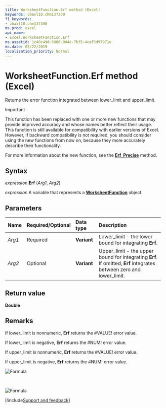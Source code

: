 ```yaml
---
title: WorksheetFunction.Erf method (Excel)
keywords: vbaxl10.chm137300
f1_keywords:
- vbaxl10.chm137300
ms.prod: excel
api_name:
- Excel.WorksheetFunction.Erf
ms.assetid: 1c40c49d-6866-084e-7b35-4caf3d97971e
ms.date: 05/22/2019
localization_priority: Normal
---
```



# WorksheetFunction.Erf method (Excel)

Returns the error function integrated between lower_limit and upper_limit.

> [!IMPORTANT] 
> This function has been replaced with one or more new functions that may provide improved accuracy and whose names better reflect their usage. This function is still available for compatibility with earlier versions of Excel. However, if backward compatibility is not required, you should consider using the new functions from now on, because they more accurately describe their functionality.
> 
> For more information about the new function, see the **[Erf_Precise](Excel.WorksheetFunction.Erf_Precise.md)** method.

## Syntax

_expression_.**Erf** (_Arg1_, _Arg2_)

_expression_ A variable that represents a **[WorksheetFunction](Excel.WorksheetFunction.md)** object.


## Parameters

|Name|Required/Optional|Data type|Description|
|:-----|:-----|:-----|:-----|
| _Arg1_|Required| **Variant**|Lower_limit - the lower bound for integrating **Erf**.|
| _Arg2_|Optional| **Variant**|Upper_limit - the upper bound for integrating **Erf**. If omitted, **Erf** integrates between zero and lower_limit.|

## Return value

**Double**


## Remarks

If lower_limit is nonnumeric, **Erf** returns the #VALUE! error value.
    
If lower_limit is negative, **Erf** returns the #NUM! error value.
    
If upper_limit is nonnumeric, **Erf** returns the #VALUE! error value.
    
If upper_limit is negative, **Erf** returns the #NUM! error value.

![Formula](../images/awferf1_ZA06051136.gif)

<br/>

![Formula](../images/awferf2_ZA06051137.gif)




[!include[Support and feedback](~/includes/feedback-boilerplate.md)]